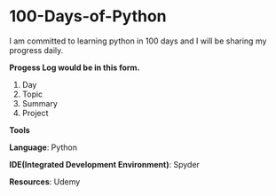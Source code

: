 # 100-Days-of-Python

I am committed to learning python in 100 days and I will be sharing my progress daily.

**Progess Log would be in this form.**

1. Day
2. Topic
3. Summary
4. Project

**Tools**


**Language**: Python

**IDE(Integrated Development Environment)**: Spyder

**Resources**: Udemy
